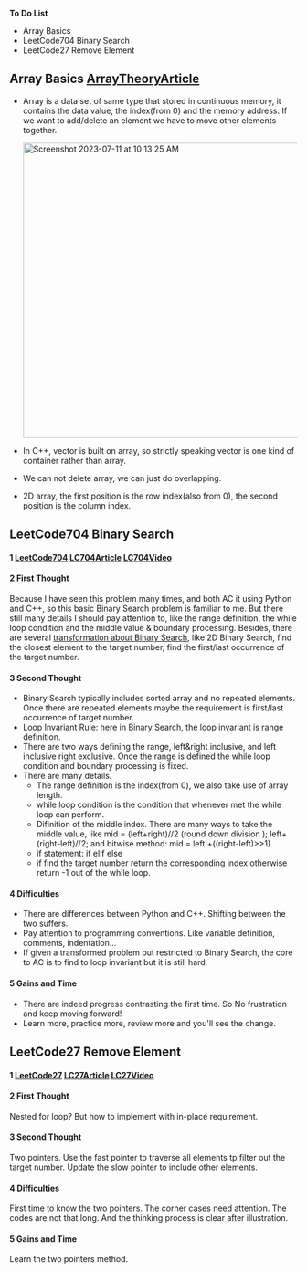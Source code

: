 **To Do List** 
- Array Basics
- LeetCode704 Binary Search
- LeetCode27 Remove Element

## Array Basics [ArrayTheoryArticle](https://www.programmercarl.com/%E6%95%B0%E7%BB%84%E7%90%86%E8%AE%BA%E5%9F%BA%E7%A1%80.html)
- Array is a data set of same type that stored in continuous memory, it contains the data value, the index(from 0) and the memory address. If we want to add/delete an element we have to move other elements together.

   <img width="517" alt="Screenshot 2023-07-11 at 10 13 25 AM" src="https://github.com/xiangjunyang99/ProgrammeWithCarl/assets/123419079/4ab63bff-a5d2-4311-a256-98df9961ca31">

- In C++, vector is built on array, so strictly speaking vector is one kind of container rather than array.
- We can not delete array, we can just do overlapping.
- 2D array, the first position is the row index(also from 0), the second position is the column index.


## LeetCode704 Binary Search
#### 1 [LeetCode704](https://leetcode.com/problems/binary-search/) [LC704Article](https://www.programmercarl.com/0704.%E4%BA%8C%E5%88%86%E6%9F%A5%E6%89%BE.html) [LC704Video](https://www.bilibili.com/video/BV1fA4y1o715/?spm_id_from=333.999.0.0)

#### 2 First Thought
Because I have seen this problem many times, and both AC it using Python and C++, so this basic Binary Search problem is familiar to me. But there still many details I should pay attention to, like the range definition, the while loop condition and the middle value & boundary processing. Besides, there are several [transformation about Binary Search](https://colab.research.google.com/drive/1b-q6elOuztvDvUG-1qprzL-tGCAPLVqP), like 2D Binary Search, find the closest element to the target number, find the first/last occurrence of the target number.

#### 3 Second Thought 
- Binary Search typically includes sorted array and no repeated elements. Once there are repeated elements maybe the requirement is first/last occurrence of target number.
- Loop Invariant Rule: here in Binary Search, the loop invariant is range definition.
- There are two ways defining the range, left&right inclusive, and left inclusive right exclusive. Once the range is defined the while loop condition and boundary processing is fixed.
- There are many details.
  - The range definition is the index(from 0), we also take use of array length.
  - while loop condition is the condition that whenever met the while loop can perform.
  - Difinition of the middle index. There are many ways to take the middle value, like mid = (left+right)//2 (round down division ); left+(right-left)//2; and bitwise method: mid = left +((right-left)>>1).
  - if statement: if elif else
  - if find the target number return the corresponding index otherwise return -1 out of the while loop.

#### 4 Difficulties
- There are differences between Python and C++. Shifting between the two suffers.
- Pay attention to programming conventions. Like variable definition, comments, indentation...
- If given a transformed problem but restricted to Binary Search, the core to AC is to find to loop invariant but it is still hard.

#### 5 Gains and Time
- There are indeed progress contrasting the first time. So No frustration and keep moving forward!
- Learn more, practice more, review more and you'll see the change.

## LeetCode27 Remove Element
#### 1 [LeetCode27](https://leetcode.com/problems/remove-element/) [LC27Article](https://www.programmercarl.com/0027.%E7%A7%BB%E9%99%A4%E5%85%83%E7%B4%A0.html#_27-%E7%A7%BB%E9%99%A4%E5%85%83%E7%B4%A0) [LC27Video](https://www.bilibili.com/video/BV12A4y1Z7LP/?spm_id_from=333.999.0.0&vd_source=095091c85d2d9b4c44666fd2f1702003)

#### 2 First Thought
Nested for loop? But how to implement with in-place requirement. 

#### 3 Second Thought
Two pointers. Use the fast pointer to traverse all elements tp filter out the target number. Update the slow pointer to include other elements.

#### 4 Difficulties
First time to know the two pointers. The corner cases need attention. The codes are not that long. And the thinking process is clear after illustration.

#### 5 Gains and Time
Learn the two pointers method.

